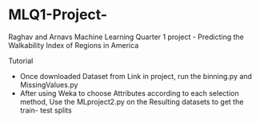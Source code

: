 # MLQ1-Project-
Raghav and Arnavs Machine Learning Quarter 1 project -  Predicting the Walkability Index of Regions in America

Tutorial
- Once downloaded Dataset from Link in project, run the binning.py and MissingValues.py
- After using Weka to choose Attributes according to each selection method, Use the MLproject2.py on the Resulting datasets to get the train- test splits
